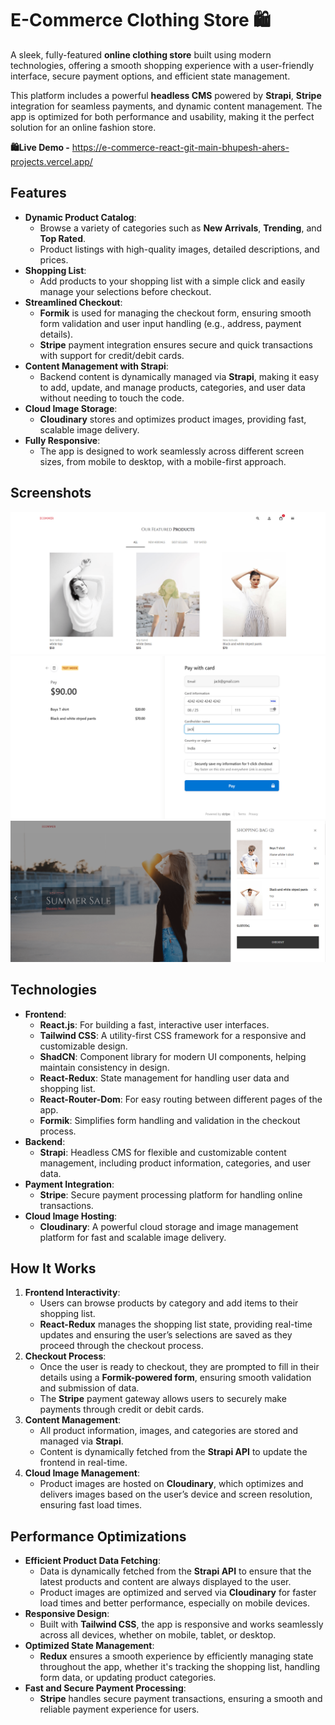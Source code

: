 # E-Commerce Clothing Store  🛍️

A sleek, fully-featured **online clothing store** built using modern technologies, offering a smooth shopping experience with a user-friendly interface, secure payment options, and efficient state management.

This platform includes a powerful **headless CMS** powered by **Strapi**, **Stripe** integration for seamless payments, and dynamic content management. The app is optimized for both performance and usability, making it the perfect solution for an online fashion store.

 **🛍️Live Demo -**  https://e-commerce-react-git-main-bhupesh-ahers-projects.vercel.app/





## Features

- **Dynamic Product Catalog**:
    - Browse a variety of categories such as **New Arrivals**, **Trending**, and **Top Rated**.
    - Product listings with high-quality images, detailed descriptions, and prices.
- **Shopping List**:
    - Add products to your shopping list with a simple click and easily manage your selections before checkout.
- **Streamlined Checkout**:
    - **Formik** is used for managing the checkout form, ensuring smooth form validation and user input handling (e.g., address, payment details).
    - **Stripe** payment integration ensures secure and quick transactions with support for credit/debit cards.
- **Content Management with Strapi**:
    - Backend content is dynamically managed via **Strapi**, making it easy to add, update, and manage products, categories, and user data without needing to touch the code.
- **Cloud Image Storage**:
    - **Cloudinary** stores and optimizes product images, providing fast, scalable image delivery.
- **Fully Responsive**:
    - The app is designed to work seamlessly across different screen sizes, from mobile to desktop, with a mobile-first approach.



## Screenshots


![Image 1](public/assets/e1-min.png)
![Image 2](public/assets/e3-min.png)
![Image 3](public/assets/e2-min.png)

  
## Technologies

- **Frontend**:
    - **React.js**: For building a fast, interactive user interfaces.
    - **Tailwind CSS**: A utility-first CSS framework for a responsive and customizable design.
    - **ShadCN**: Component library for modern UI components, helping maintain consistency in design.
    - **React-Redux**: State management for handling user data and shopping list.
    - **React-Router-Dom**: For easy routing between different pages of the app.
    - **Formik**: Simplifies form handling and validation in the checkout process.
- **Backend**:
    - **Strapi**: Headless CMS for flexible and customizable content management, including product information, categories, and user data.
- **Payment Integration**:
    - **Stripe**: Secure payment processing platform for handling online transactions.
- **Cloud Image Hosting**:
    - **Cloudinary**: A powerful cloud storage and image management platform for fast and scalable image delivery.



## How It Works

1. **Frontend Interactivity**:
    - Users can browse products by category and add items to their shopping list.
    - **React-Redux** manages the shopping list state, providing real-time updates and ensuring the user’s selections are saved as they proceed through the checkout process.
2. **Checkout Process**:
    - Once the user is ready to checkout, they are prompted to fill in their details using a **Formik-powered form**, ensuring smooth validation and submission of data.
    - The **Stripe** payment gateway allows users to securely make payments through credit or debit cards.
3. **Content Management**:
    - All product information, images, and categories are stored and managed via **Strapi**.
    - Content is dynamically fetched from the **Strapi API** to update the frontend in real-time.
4. **Cloud Image Management**:
    - Product images are hosted on **Cloudinary**, which optimizes and delivers images based on the user’s device and screen resolution, ensuring fast load times.



## Performance Optimizations

- **Efficient Product Data Fetching**:
    - Data is dynamically fetched from the **Strapi API** to ensure that the latest products and content are always displayed to the user.
    - Product images are optimized and served via **Cloudinary** for faster load times and better performance, especially on mobile devices.
- **Responsive Design**:
    - Built with **Tailwind CSS**, the app is responsive and works seamlessly across all devices, whether on mobile, tablet, or desktop.
- **Optimized State Management**:
    - **Redux** ensures a smooth experience by efficiently managing state throughout the app, whether it's tracking the shopping list, handling form data, or updating product categories.
- **Fast and Secure Payment Processing**:
    - **Stripe** handles secure payment transactions, ensuring a smooth and reliable payment experience for users.